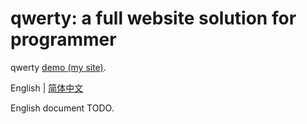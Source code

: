 # qwerty: a full website solution for programmer

qwerty [demo (my site)](http://www.zhangjiee.com).

English | [简体中文](./README-zh_CN.md)

English document TODO.
